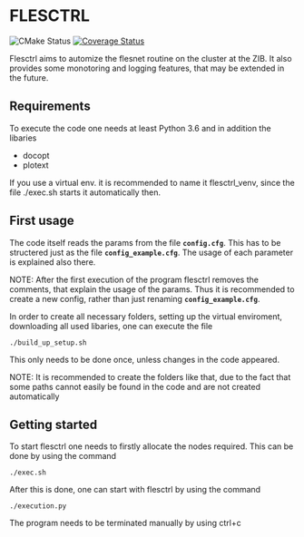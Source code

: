 FLESCTRL
===========================
![CMake Status](https://github.com/cbm-fles/flesnet/workflows/CMake/badge.svg)
[![Coverage Status](https://coveralls.io/repos/github/cbm-fles/flesnet/badge.svg?branch=master)](https://coveralls.io/github/cbm-fles/flesnet?branch=master)

Flesctrl aims to automize the flesnet routine on the cluster at the ZIB. It also provides some monotoring and logging features, that may be extended in the future.

Requirements
------------

To execute the code one needs at least Python 3.6 and in addition the libaries

* docopt
* plotext

If you use a virtual env. it is recommended to name it flesctrl_venv, since the file ./exec.sh starts it automatically then. 

First usage
-----------


The code itself reads the params from the file **`config.cfg`**. This has to be structered just as the file **`config_example.cfg`**. The usage of each parameter is explained also there.

NOTE: After the first execution of the program flesctrl removes the comments, that explain the usage of the params. Thus it is recommended to create a new config, rather than just renaming **`config_example.cfg`**.

In order to create all necessary folders, setting up the virtual enviroment, downloading all used libaries, one can execute the file 

`./build_up_setup.sh`

This only needs to be done once, unless changes in the code appeared.

NOTE: It is recommended to create the folders like that, due to the fact that some paths cannot easily be found in the code and are not created automatically

Getting started
---------------

To start flesctrl one needs to firstly allocate the nodes required. This can be done by using the command

  `./exec.sh`

After this is done, one can start with flesctrl by using the command

  `./execution.py`

The program needs to be terminated manually by using ctrl+c
